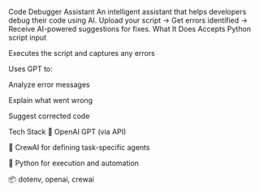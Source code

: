 Code Debugger Assistant
An intelligent assistant that helps developers debug their code using AI.
Upload your script → Get errors identified → Receive AI-powered suggestions for fixes.
What It Does
Accepts Python script input

Executes the script and captures any errors

Uses GPT to:

Analyze error messages

Explain what went wrong

Suggest corrected code

Tech Stack
🧠 OpenAI GPT (via API)

🤖 CrewAI for defining task-specific agents

🐍 Python for execution and automation

📦 dotenv, openai, crewai
